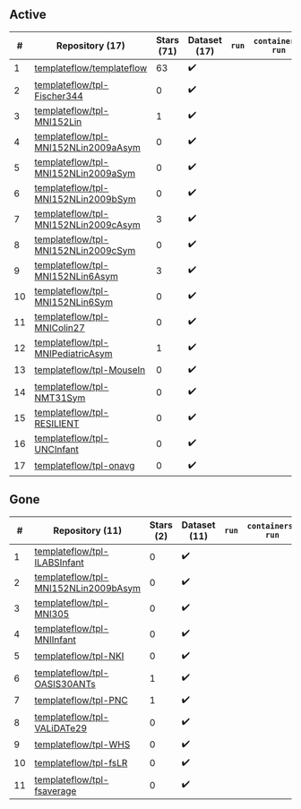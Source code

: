 ## Active
| # | Repository (17) | Stars (71) | Dataset (17) | `run` | `containers-run` |
| --- | --- | --- | --- | --- | --- |
| 1 | [templateflow/templateflow](https://github.com/templateflow/templateflow) | 63 | :heavy_check_mark: |  |  |
| 2 | [templateflow/tpl-Fischer344](https://github.com/templateflow/tpl-Fischer344) | 0 | :heavy_check_mark: |  |  |
| 3 | [templateflow/tpl-MNI152Lin](https://github.com/templateflow/tpl-MNI152Lin) | 1 | :heavy_check_mark: |  |  |
| 4 | [templateflow/tpl-MNI152NLin2009aAsym](https://github.com/templateflow/tpl-MNI152NLin2009aAsym) | 0 | :heavy_check_mark: |  |  |
| 5 | [templateflow/tpl-MNI152NLin2009aSym](https://github.com/templateflow/tpl-MNI152NLin2009aSym) | 0 | :heavy_check_mark: |  |  |
| 6 | [templateflow/tpl-MNI152NLin2009bSym](https://github.com/templateflow/tpl-MNI152NLin2009bSym) | 0 | :heavy_check_mark: |  |  |
| 7 | [templateflow/tpl-MNI152NLin2009cAsym](https://github.com/templateflow/tpl-MNI152NLin2009cAsym) | 3 | :heavy_check_mark: |  |  |
| 8 | [templateflow/tpl-MNI152NLin2009cSym](https://github.com/templateflow/tpl-MNI152NLin2009cSym) | 0 | :heavy_check_mark: |  |  |
| 9 | [templateflow/tpl-MNI152NLin6Asym](https://github.com/templateflow/tpl-MNI152NLin6Asym) | 3 | :heavy_check_mark: |  |  |
| 10 | [templateflow/tpl-MNI152NLin6Sym](https://github.com/templateflow/tpl-MNI152NLin6Sym) | 0 | :heavy_check_mark: |  |  |
| 11 | [templateflow/tpl-MNIColin27](https://github.com/templateflow/tpl-MNIColin27) | 0 | :heavy_check_mark: |  |  |
| 12 | [templateflow/tpl-MNIPediatricAsym](https://github.com/templateflow/tpl-MNIPediatricAsym) | 1 | :heavy_check_mark: |  |  |
| 13 | [templateflow/tpl-MouseIn](https://github.com/templateflow/tpl-MouseIn) | 0 | :heavy_check_mark: |  |  |
| 14 | [templateflow/tpl-NMT31Sym](https://github.com/templateflow/tpl-NMT31Sym) | 0 | :heavy_check_mark: |  |  |
| 15 | [templateflow/tpl-RESILIENT](https://github.com/templateflow/tpl-RESILIENT) | 0 | :heavy_check_mark: |  |  |
| 16 | [templateflow/tpl-UNCInfant](https://github.com/templateflow/tpl-UNCInfant) | 0 | :heavy_check_mark: |  |  |
| 17 | [templateflow/tpl-onavg](https://github.com/templateflow/tpl-onavg) | 0 | :heavy_check_mark: |  |  |

## Gone
| # | Repository (11) | Stars (2) | Dataset (11) | `run` | `containers-run` |
| --- | --- | --- | --- | --- | --- |
| 1 | [templateflow/tpl-ILABSInfant](https://github.com/templateflow/tpl-ILABSInfant) | 0 | :heavy_check_mark: |  |  |
| 2 | [templateflow/tpl-MNI152NLin2009bAsym](https://github.com/templateflow/tpl-MNI152NLin2009bAsym) | 0 | :heavy_check_mark: |  |  |
| 3 | [templateflow/tpl-MNI305](https://github.com/templateflow/tpl-MNI305) | 0 | :heavy_check_mark: |  |  |
| 4 | [templateflow/tpl-MNIInfant](https://github.com/templateflow/tpl-MNIInfant) | 0 | :heavy_check_mark: |  |  |
| 5 | [templateflow/tpl-NKI](https://github.com/templateflow/tpl-NKI) | 0 | :heavy_check_mark: |  |  |
| 6 | [templateflow/tpl-OASIS30ANTs](https://github.com/templateflow/tpl-OASIS30ANTs) | 1 | :heavy_check_mark: |  |  |
| 7 | [templateflow/tpl-PNC](https://github.com/templateflow/tpl-PNC) | 1 | :heavy_check_mark: |  |  |
| 8 | [templateflow/tpl-VALiDATe29](https://github.com/templateflow/tpl-VALiDATe29) | 0 | :heavy_check_mark: |  |  |
| 9 | [templateflow/tpl-WHS](https://github.com/templateflow/tpl-WHS) | 0 | :heavy_check_mark: |  |  |
| 10 | [templateflow/tpl-fsLR](https://github.com/templateflow/tpl-fsLR) | 0 | :heavy_check_mark: |  |  |
| 11 | [templateflow/tpl-fsaverage](https://github.com/templateflow/tpl-fsaverage) | 0 | :heavy_check_mark: |  |  |
